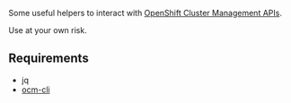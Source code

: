 Some useful helpers to interact with [OpenShift Cluster Management APIs](https://api.openshift.com/).

Use at your own risk.

## Requirements
* jq
* [ocm-cli](https://github.com/openshift-online/ocm-cli)
